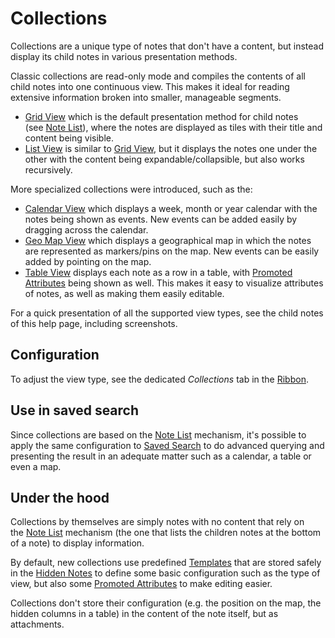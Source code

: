 # Collections
Collections are a unique type of notes that don't have a content, but instead display its child notes in various presentation methods.

Classic collections are read-only mode and compiles the contents of all child notes into one continuous view. This makes it ideal for reading extensive information broken into smaller, manageable segments.

*   <a class="reference-link" href="../Basic%20Concepts%20and%20Features/Notes/Note%20List/Grid%20View.md">Grid View</a> which is the default presentation method for child notes (see <a class="reference-link" href="../Basic%20Concepts%20and%20Features/Notes/Note%20List.md">Note List</a>), where the notes are displayed as tiles with their title and content being visible.
*   <a class="reference-link" href="../Basic%20Concepts%20and%20Features/Notes/Note%20List/List%20View.md">List View</a> is similar to <a class="reference-link" href="../Basic%20Concepts%20and%20Features/Notes/Note%20List/Grid%20View.md">Grid View</a>, but it displays the notes one under the other with the content being expandable/collapsible, but also works recursively.

More specialized collections were introduced, such as the:

*   <a class="reference-link" href="../Basic%20Concepts%20and%20Features/Notes/Note%20List/Calendar%20View.md">Calendar View</a> which displays a week, month or year calendar with the notes being shown as events. New events can be added easily by dragging across the calendar.
*   <a class="reference-link" href="../Basic%20Concepts%20and%20Features/Notes/Note%20List/Geo%20Map%20View.md">Geo Map View</a> which displays a geographical map in which the notes are represented as markers/pins on the map. New events can be easily added by pointing on the map.
*   <a class="reference-link" href="../Basic%20Concepts%20and%20Features/Notes/Note%20List/Table%20View.md">Table View</a> displays each note as a row in a table, with <a class="reference-link" href="../Advanced%20Usage/Attributes/Promoted%20Attributes.md">Promoted Attributes</a> being shown as well. This makes it easy to visualize attributes of notes, as well as making them easily editable.

For a quick presentation of all the supported view types, see the child notes of this help page, including screenshots.

## Configuration

To adjust the view type, see the dedicated _Collections_ tab in the <a class="reference-link" href="../Basic%20Concepts%20and%20Features/UI%20Elements/Ribbon.md">Ribbon</a>.

## Use in saved search

Since collections are based on the <a class="reference-link" href="../Basic%20Concepts%20and%20Features/Notes/Note%20List.md">Note List</a> mechanism, it's possible to apply the same configuration to <a class="reference-link" href="Saved%20Search.md">Saved Search</a> to do advanced querying and presenting the result in an adequate matter such as a calendar, a table or even a map.

## Under the hood

Collections by themselves are simply notes with no content that rely on the <a class="reference-link" href="../Basic%20Concepts%20and%20Features/Notes/Note%20List.md">Note List</a> mechanism (the one that lists the children notes at the bottom of a note) to display information.

By default, new collections use predefined <a class="reference-link" href="../Advanced%20Usage/Templates.md">Templates</a> that are stored safely in the <a class="reference-link" href="../Advanced%20Usage/Hidden%20Notes.md">Hidden Notes</a> to define some basic configuration such as the type of view, but also some <a class="reference-link" href="../Advanced%20Usage/Attributes/Promoted%20Attributes.md">Promoted Attributes</a> to make editing easier.

Collections don't store their configuration (e.g. the position on the map, the hidden columns in a table) in the content of the note itself, but as attachments.